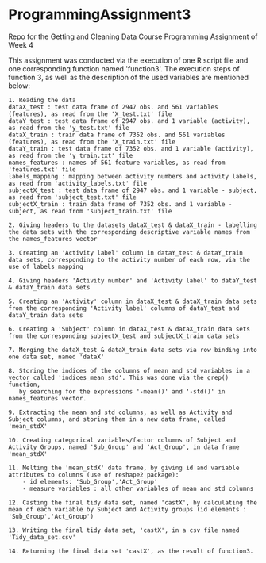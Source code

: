 # ProgrammingAssignment3
Repo for the Getting and Cleaning Data Course Programming Assignment of Week 4

This assignment was conducted via the execution of one R script file and one corresponding function named 'function3'. The execution 
steps of function 3, as well as the description of the used variables are mentioned below:

   
    1. Reading the data
    dataX_test : test data frame of 2947 obs. and 561 variables (features), as read from the 'X_test.txt' file
    dataY_test : test data frame of 2947 obs. and 1 variable (activity), as read from the 'y_test.txt' file
    dataX_train : train data frame of 7352 obs. and 561 variables (features), as read from the 'X_train.txt' file
    dataY_train : test data frame of 7352 obs. and 1 variable (activity), as read from the 'y_train.txt' file
    names_features : names of 561 feature variables, as read from 'features.txt' file
    labels_mapping : mapping between activity numbers and activity labels, as read from 'activity_labels.txt' file
    subjectX_test : test data frame of 2947 obs. and 1 variable - subject, as read from 'subject_test.txt' file
    subjectX_train : train data frame of 7352 obs. and 1 variable - subject, as read from 'subject_train.txt' file
    
    2. Giving headers to the datasets dataX_test & dataX_train - labelling the data sets with the corresponding descriptive variable names from the names_features vector
    
    3. Creating an 'Activity label' column in dataY_test & dataY_train data sets, corresponding to the activity number of each row, via the use of labels_mapping
    
    4. Giving headers 'Activity number' and 'Activity label' to dataY_test & dataY_train data sets 
    
    5. Creating an 'Activity' column in dataX_test & dataX_train data sets from the corresponding 'Activity label' columns of dataY_test and dataY_train data sets
    
    6. Creating a 'Subject' column in dataX_test & dataX_train data sets from the corresponding subjectX_test and subjectX_train data sets
    
    7. Merging the dataX_test & dataX_train data sets via row binding into one data set, named 'dataX'
    
    8. Storing the indices of the columns of mean and std variables in a vector called 'indices_mean_std'. This was done via the grep() function,  
       by searching for the expressions '-mean()' and '-std()' in names_features vector.
    
    9. Extracting the mean and std columns, as well as Activity and Subject columns, and storing them in a new data frame, called 'mean_stdX'

    10. Creating categorical variables/factor columns of Subject and Activity Groups, named 'Sub_Group' and 'Act_Group', in data frame 'mean_stdX'

    11. Melting the 'mean_stdX' data frame, by giving id and variable attributes to columns (use of reshape2 package):
        - id elements: 'Sub_Group','Act_Group'
        - measure variables : all other variables of mean and std columns
   
    12. Casting the final tidy data set, named 'castX', by calculating the mean of each variable by Subject and Activity groups (id elements : 'Sub_Group','Act_Group')
    
    13. Writing the final tidy data set, 'castX', in a csv file named 'Tidy_data_set.csv'
    
    14. Returning the final data set 'castX', as the result of function3.